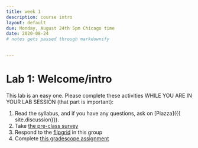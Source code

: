```yaml
---
title: week 1
description: course intro
layout: default
due: Monday, August 24th 5pm Chicago time
date: 2020-08-24
# notes gets passed through markdownify

 
---
```


# Lab 1: Welcome/intro

This lab is an easy one. Please complete these activities WHILE YOU ARE
IN YOUR LAB SESSION (that part is important):

1. Read the syllabus, and if you have any questions, ask on [Piazza]({{ site.discussion}}).
1. Take [the pre-class survey](https://forms.gle/SvDr1wyDyUvFLdcL9)
2. Respond to the
   [flipgrid](https://flipgrid.com/uiccs361f20) in this group
3. Complete [this gradescope assignment](https://www.gradescope.com/courses/149010/assignments/582947)